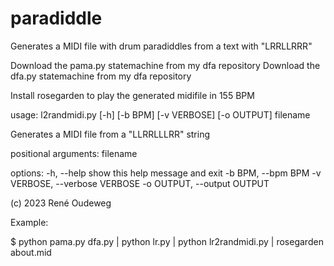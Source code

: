 # paradiddle
Generates a MIDI file with drum paradiddles from a text with "LRRLLRRR" 

Download the pama.py statemachine from my dfa repository
Download the dfa.py statemachine from my dfa repository

Install rosegarden to play the generated midifile in 155 BPM

usage: l2randmidi.py [-h] [-b BPM] [-v VERBOSE] [-o OUTPUT] filename

Generates a MIDI file from a "LLRRLLLRR" string

positional arguments:
  filename

options:
  -h, --help            show this help message and exit
  -b BPM, --bpm BPM
  -v VERBOSE, --verbose VERBOSE
  -o OUTPUT, --output OUTPUT

(c) 2023 René Oudeweg



Example:

$ python pama.py dfa.py | python lr.py | python lr2randmidi.py | rosegarden about.mid

